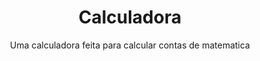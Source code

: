 <h1 align="center">Calculadora</h1>

<p align="center">Uma calculadora feita para calcular contas de matematica</p>
